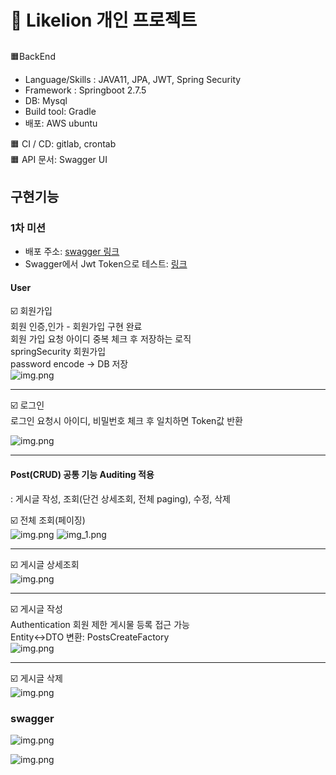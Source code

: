 # 📌 Likelion 개인 프로젝트

## 
🟧BackEnd<br>
- Language/Skills : JAVA11, JPA, JWT, Spring Security <br>
- Framework : Springboot 2.7.5<br>
- DB: Mysql<Br>
- Build tool: Gradle<br>
- 배포: AWS ubuntu<br>

🟧 CI / CD: gitlab, crontab <br>
🟧 API 문서: Swagger UI <br>

## 구현기능
### 1차 미션
- 배포 주소: [swagger 링크](http://ec2-3-39-233-233.ap-northeast-2.compute.amazonaws.com:8080/swagger-ui/)
- Swagger에서 Jwt Token으로 테스트: [링크](https://velog.io/@may_yun/swagger-JWT-%EC%9D%B8%EC%A6%9D%EC%9D%B8%EA%B0%80-%EC%9A%94%EC%B2%AD)
#### User<br>
  ☑️ 회원가입<br>
  회원 인증,인가 - 회원가입 구현 완료<br>
  회원 가입 요청 아이디 중복 체크 후 저장하는 로직<br>
  springSecurity 회원가입<br>
  password encode -> DB 저장<br>
  ![img.png](join.png)
  <hr>
  ☑️ 로그인<br>
  로그인 요청시 아이디, 비밀번호 체크 후 일치하면 Token값 반환 <br>
  
  ![img.png](login.png)
  
<hr>
  
#### Post(CRUD) 공통 기능 Auditing 적용
: 게시글 작성, 조회(단건 상세조회, 전체 paging), 수정, 삭제 <br>

  ☑️ 전체 조회(페이징)<br>
  ![img.png](select-all-1.png)
  ![img_1.png](select-all-2.png)

  <hr>

  ☑️ 게시글 상세조회<br>
  ![img.png](postdetail.png)

  <hr>

  ☑️ 게시글 작성<br>
  Authentication 회원 제한 게시물 등록 접근 가능<br>
  Entity<->DTO 변환: PostsCreateFactory<br>
  ![img.png](post-add.png)

  <hr>

  ☑️ 게시글 삭제<br>
  ![img.png](post-delete.png)

### swagger
![img.png](swagger.png)

![img.png](swagger-detail.png)